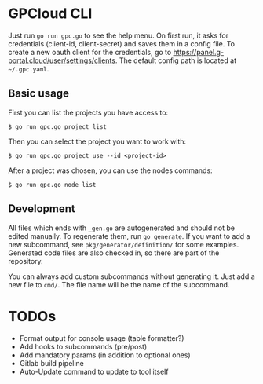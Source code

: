 # GPCloud CLI

Just run `go run gpc.go` to see the help menu.
On first run, it asks for credentials (client-id, client-secret) and saves them
in a config file. To create a new oauth client for the credentials, go to
https://panel.g-portal.cloud/user/settings/clients. The default config path is
located at `~/.gpc.yaml`.

## Basic usage
First you can list the projects you have access to:
```
$ go run gpc.go project list
```

Then you can select the project you want to work with:
```
$ go run gpc.go project use --id <project-id>
```

After a project was chosen, you can use the nodes commands:
```
$ go run gpc.go node list
```

## Development

All files which ends with ```_gen.go``` are autogenerated and should not be
edited manually. To regenerate them, run ```go generate```. If you want to
add a new subcommand, see ```pkg/generator/definition/``` for some examples.
Generated code files are also checked in, so there are part of the repository.

You can always add custom subcommands without generating it. Just add a new
file to ```cmd/```. The file name will be the name of the subcommand.

# TODOs

* Format output for console usage (table formatter?)
* Add hooks to subcommands (pre/post)
* Add mandatory params (in addition to optional ones)
* Gitlab build pipeline
* Auto-Update command to update to tool itself
